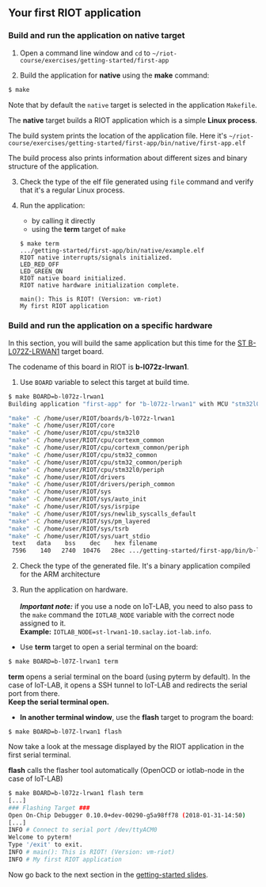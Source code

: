 ## Your first RIOT application

### Build and run the application on **native** target

1. Open a command line window and `cd` to
  `~/riot-course/exercises/getting-started/first-app`

2. Build the application for **native** using the **make** command:
  ```sh
  $ make
  ```
Note that by default the `native` target is selected in the application
`Makefile`.

The **native** target builds a RIOT application which is a simple
**Linux process**.

The build system prints the location of the application file. Here it's
`~/riot-course/exercises/getting-started/first-app/bin/native/first-app.elf`

The build process also prints information about different sizes and binary
structure of the application.

3. Check the type of the elf file generated using `file` command and verify
   that it's a regular Linux process.

4. Run the application:
   - by calling it directly
   - using the **term** target of `make`
   ```
   $ make term
   .../getting-started/first-app/bin/native/example.elf
   RIOT native interrupts/signals initialized.
   LED_RED_OFF
   LED_GREEN_ON
   RIOT native board initialized.
   RIOT native hardware initialization complete.

   main(): This is RIOT! (Version: vm-riot)
   My first RIOT application
   ```

### Build and run the application on a specific hardware

In this section, you will build the same application but this time for the
[ST B-L072Z-LRWAN1](https://www.st.com/en/evaluation-tools/b-l072z-lrwan1.html)
target board.

The codename of this board in RIOT is **b-l072z-lrwan1**.

1. Use `BOARD` variable to select this target at build time.

```sh
$ make BOARD=b-l072z-lrwan1
Building application "first-app" for "b-l072z-lrwan1" with MCU "stm32l0".

"make" -C /home/user/RIOT/boards/b-l072z-lrwan1
"make" -C /home/user/RIOT/core
"make" -C /home/user/RIOT/cpu/stm32l0
"make" -C /home/user/RIOT/cpu/cortexm_common
"make" -C /home/user/RIOT/cpu/cortexm_common/periph
"make" -C /home/user/RIOT/cpu/stm32_common
"make" -C /home/user/RIOT/cpu/stm32_common/periph
"make" -C /home/user/RIOT/cpu/stm32l0/periph
"make" -C /home/user/RIOT/drivers
"make" -C /home/user/RIOT/drivers/periph_common
"make" -C /home/user/RIOT/sys
"make" -C /home/user/RIOT/sys/auto_init
"make" -C /home/user/RIOT/sys/isrpipe
"make" -C /home/user/RIOT/sys/newlib_syscalls_default
"make" -C /home/user/RIOT/sys/pm_layered
"make" -C /home/user/RIOT/sys/tsrb
"make" -C /home/user/RIOT/sys/uart_stdio
 text   data    bss    dec    hex filename
 7596    140   2740  10476   28ec .../getting-started/first-app/bin/b-l072z-lrwan1/first-app.elf
```

2. Check the type of the generated file. It's a binary application compiled for
  the ARM architecture

3. Run the application on hardware.
  <br><br>_**Important note:**_ if you use a node on IoT-LAB, you need to also
  pass to the `make` command the `IOTLAB_NODE` variable with the correct node
  assigned to it.<br>
  __Example:__ `IOTLAB_NODE=st-lrwan1-10.saclay.iot-lab.info`.

  - Use **term** target to open a serial terminal on the board:
  ```sh
  $ make BOARD=b-l07Z-lrwan1 term
  ```
  **term** opens a serial terminal on the board (using pyterm by default). In the
  case of IoT-LAB, it opens a SSH tunnel to IoT-LAB and redirects the serial port
  from there.
  <br>**Keep the serial terminal open.**
  - **In another terminal window**, use the **flash** target to program the
  board:
  ```
  $ make BOARD=b-l07Z-lrwan1 flash
  ```
  Now take a look at the message displayed by the RIOT application in the first
  serial terminal.

**flash** calls the flasher tool automatically (OpenOCD or iotlab-node in the
case of IoT-LAB)

```sh
$ make BOARD=b-l072z-lrwan1 flash term
[...]
### Flashing Target ###
Open On-Chip Debugger 0.10.0+dev-00290-g5a98ff78 (2018-01-31-14:50)
[...]
INFO # Connect to serial port /dev/ttyACM0
Welcome to pyterm!
Type '/exit' to exit.
INFO # main(): This is RIOT! (Version: vm-riot)
INFO # My first RIOT application
```

Now go back to the next section in the
[getting-started slides](https://aabadie.github.io/riot-course/slides/02-getting-started/#11).
